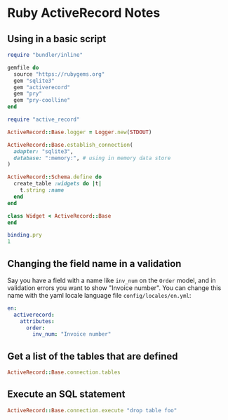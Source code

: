 # Ruby ActiveRecord Notes

## Using in a basic script

```ruby
require "bundler/inline"

gemfile do
  source "https://rubygems.org"
  gem "sqlite3"
  gem "activerecord"
  gem "pry"
  gem "pry-coolline"
end

require "active_record"

ActiveRecord::Base.logger = Logger.new(STDOUT)

ActiveRecord::Base.establish_connection(
  adapter: "sqlite3",
  database: ":memory:", # using in memory data store
)

ActiveRecord::Schema.define do
  create_table :widgets do |t|
    t.string :name
  end
end

class Widget < ActiveRecord::Base
end

binding.pry
1
```

## Changing the field name in a validation

Say you have a field with a name like `inv_num` on the `Order` model, and in validation errors you want to show "Invoice number".  You can change this name with the yaml locale language file `config/locales/en.yml`:

```yml
en:
  activerecord:
    attributes:
      order:
        inv_num: "Invoice number"
```

## Get a list of the tables that are defined

```ruby
ActiveRecord::Base.connection.tables
```

## Execute an SQL statement

```ruby
ActiveRecord::Base.connection.execute "drop table foo"
```
